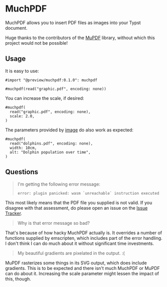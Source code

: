 # MuchPDF

MuchPDF allows you to insert PDF files as images into your Typst document.

Huge thanks to the contributors of the [MuPDF][MuPDF] library,
without which this project would not be possible!

## Usage

It is easy to use:

```typ
#import "@preview/muchpdf:0.1.0": muchpdf

#muchpdf(read("graphic.pdf", encoding: none))
```

You can increase the scale, if desired:

```typ
#muchpdf(
  read("graphic.pdf", encoding: none),
  scale: 2.0,
)
```

The parameters provided by [image][image] do also work as expected:

```typ
#muchpdf(
  read("dolphins.pdf", encoding: none),
  width: 10cm,
  alt: "Dolphin population over time",
)
```

## Questions

> I'm getting the following error message:
> ```
> error: plugin panicked: wasm `unreachable` instruction executed
> ```

This most likely means that the PDF file you supplied is not valid.
If you disagree with that assessment, do please open an issue on the [Issue Tracker][Issue Tracker].

> Why is that error message so bad?

That's because of how hacky MuchPDF actually is. It overrides a number of
functions supplied by emscripten, which includes part of the error handling.
I don't think I can do much about it without significant time investments.

> My beautiful gradients are pixelated in the output. :(

MuPDF rasterizes some things in its SVG output, which does include gradients.
This is to be expected and there isn't much MuchPDF or MuPDF can do about it.
Increasing the scale parameter might lessen the impact of this, though.

[MuPDF]: https://mupdf.com/
[image]: https://typst.app/docs/reference/visualize/image/
[Issue Tracker]: https://github.com/frozolotl/muchpdf/issues
